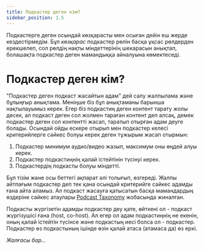 ```yaml
---
title: Подкастер деген кім?
sidebar_position: 1.5
---
```


Подкастерге деген осындай көзқарасты мен осыған дейін еш жерде кездестірмедім. Бұл *көзқарас* подкастер рөлін басқа ұқсас рөлдерден ерекшелеп, сол рөлдің нақты міндеттерінің шекарасын анықтап, болашақта подкастер деген мамандыққа айналуына көмектеседі. <!-- деп сенемін мен) -->

# Подкастер деген кім?

"Подкастер деген подкаст жасайтын адам" дей салу жалпылама және бұлыңғыр анықтама. Меніңше біз бұл анықтаманы барынша нақтылауымыз керек. Егер біз подкастиң деген контент тарату жолы десек, ал подкаст деген сол жолмен тараған контент деп алсақ, демек подкастер деген сол контентті жасап, таратып отырған адам деуге болады. Осындай ойды ескере отырып мен подкастер келесі критерийлерге сәйкес болуы керек деген тұжырым жасап отырмын:

1. Подкастер минимум аудио/видео жазып, максимум оны өңдей алуы керек.
2. Подкастер подкастиңнің қалай істейтінін түсінуі керек.
3. Подкастердің подкасты болуы міндетті.

Бұл тізім және осы беттегі ақпарат әлі толығып, өзгереді. Жалпы айтпағым подкастер деп тек қана осындай критерийге сәйкес адамды ғана айта аламыз. Ал подкаст жасауға қатысатын басқа мамандардың өздеріне сәйкес атаулары [Podcast Taxonomy](https://podcasttaxonomy.com) жобасында жиналған.

Подкасты жүргізетін адамды подкастер деу қате, өйткені ол - подкаст жүргізушісі ғана (host, co-host). Ал егер ол адам подкастиңнің не екенін, оның қалай істейтін түсінсе және подкастың иесі болса ол - подкастер. Подкастер өз подкастының ішінде өзін қалай атаса (атамаса да) өз еркі.

*Жалғасы бар...*